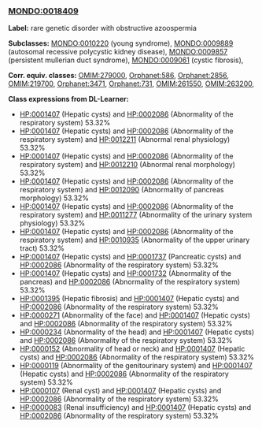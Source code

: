 
### [MONDO:0018409](http://purl.obolibrary.org/obo/MONDO_0018409)
**Label:** rare genetic disorder with obstructive azoospermia

**Subclasses:** [MONDO:0010220](http://purl.obolibrary.org/obo/MONDO_0010220) (young syndrome), [MONDO:0009889](http://purl.obolibrary.org/obo/MONDO_0009889) (autosomal recessive polycystic kidney disease), [MONDO:0009857](http://purl.obolibrary.org/obo/MONDO_0009857) (persistent mullerian duct syndrome), [MONDO:0009061](http://purl.obolibrary.org/obo/MONDO_0009061) (cystic fibrosis), 

**Corr. equiv. classes:** [OMIM:279000](http://purl.obolibrary.org/obo/OMIM_279000), [Orphanet:586](http://www.orpha.net/ORDO/Orphanet_586), [Orphanet:2856](http://www.orpha.net/ORDO/Orphanet_2856), [OMIM:219700](http://purl.obolibrary.org/obo/OMIM_219700), [Orphanet:3471](http://www.orpha.net/ORDO/Orphanet_3471), [Orphanet:731](http://www.orpha.net/ORDO/Orphanet_731), [OMIM:261550](http://purl.obolibrary.org/obo/OMIM_261550), [OMIM:263200](http://purl.obolibrary.org/obo/OMIM_263200), 

**Class expressions from DL-Learner:**

- [HP:0001407](http://purl.obolibrary.org/obo/HP_0001407) (Hepatic cysts) and [HP:0002086](http://purl.obolibrary.org/obo/HP_0002086) (Abnormality of the respiratory system) 53.32%
- [HP:0001407](http://purl.obolibrary.org/obo/HP_0001407) (Hepatic cysts) and [HP:0002086](http://purl.obolibrary.org/obo/HP_0002086) (Abnormality of the respiratory system) and [HP:0012211](http://purl.obolibrary.org/obo/HP_0012211) (Abnormal renal physiology) 53.32%
- [HP:0001407](http://purl.obolibrary.org/obo/HP_0001407) (Hepatic cysts) and [HP:0002086](http://purl.obolibrary.org/obo/HP_0002086) (Abnormality of the respiratory system) and [HP:0012210](http://purl.obolibrary.org/obo/HP_0012210) (Abnormal renal morphology) 53.32%
- [HP:0001407](http://purl.obolibrary.org/obo/HP_0001407) (Hepatic cysts) and [HP:0002086](http://purl.obolibrary.org/obo/HP_0002086) (Abnormality of the respiratory system) and [HP:0012090](http://purl.obolibrary.org/obo/HP_0012090) (Abnormality of pancreas morphology) 53.32%
- [HP:0001407](http://purl.obolibrary.org/obo/HP_0001407) (Hepatic cysts) and [HP:0002086](http://purl.obolibrary.org/obo/HP_0002086) (Abnormality of the respiratory system) and [HP:0011277](http://purl.obolibrary.org/obo/HP_0011277) (Abnormality of the urinary system physiology) 53.32%
- [HP:0001407](http://purl.obolibrary.org/obo/HP_0001407) (Hepatic cysts) and [HP:0002086](http://purl.obolibrary.org/obo/HP_0002086) (Abnormality of the respiratory system) and [HP:0010935](http://purl.obolibrary.org/obo/HP_0010935) (Abnormality of the upper urinary tract) 53.32%
- [HP:0001407](http://purl.obolibrary.org/obo/HP_0001407) (Hepatic cysts) and [HP:0001737](http://purl.obolibrary.org/obo/HP_0001737) (Pancreatic cysts) and [HP:0002086](http://purl.obolibrary.org/obo/HP_0002086) (Abnormality of the respiratory system) 53.32%
- [HP:0001407](http://purl.obolibrary.org/obo/HP_0001407) (Hepatic cysts) and [HP:0001732](http://purl.obolibrary.org/obo/HP_0001732) (Abnormality of the pancreas) and [HP:0002086](http://purl.obolibrary.org/obo/HP_0002086) (Abnormality of the respiratory system) 53.32%
- [HP:0001395](http://purl.obolibrary.org/obo/HP_0001395) (Hepatic fibrosis) and [HP:0001407](http://purl.obolibrary.org/obo/HP_0001407) (Hepatic cysts) and [HP:0002086](http://purl.obolibrary.org/obo/HP_0002086) (Abnormality of the respiratory system) 53.32%
- [HP:0000271](http://purl.obolibrary.org/obo/HP_0000271) (Abnormality of the face) and [HP:0001407](http://purl.obolibrary.org/obo/HP_0001407) (Hepatic cysts) and [HP:0002086](http://purl.obolibrary.org/obo/HP_0002086) (Abnormality of the respiratory system) 53.32%
- [HP:0000234](http://purl.obolibrary.org/obo/HP_0000234) (Abnormality of the head) and [HP:0001407](http://purl.obolibrary.org/obo/HP_0001407) (Hepatic cysts) and [HP:0002086](http://purl.obolibrary.org/obo/HP_0002086) (Abnormality of the respiratory system) 53.32%
- [HP:0000152](http://purl.obolibrary.org/obo/HP_0000152) (Abnormality of head or neck) and [HP:0001407](http://purl.obolibrary.org/obo/HP_0001407) (Hepatic cysts) and [HP:0002086](http://purl.obolibrary.org/obo/HP_0002086) (Abnormality of the respiratory system) 53.32%
- [HP:0000119](http://purl.obolibrary.org/obo/HP_0000119) (Abnormality of the genitourinary system) and [HP:0001407](http://purl.obolibrary.org/obo/HP_0001407) (Hepatic cysts) and [HP:0002086](http://purl.obolibrary.org/obo/HP_0002086) (Abnormality of the respiratory system) 53.32%
- [HP:0000107](http://purl.obolibrary.org/obo/HP_0000107) (Renal cyst) and [HP:0001407](http://purl.obolibrary.org/obo/HP_0001407) (Hepatic cysts) and [HP:0002086](http://purl.obolibrary.org/obo/HP_0002086) (Abnormality of the respiratory system) 53.32%
- [HP:0000083](http://purl.obolibrary.org/obo/HP_0000083) (Renal insufficiency) and [HP:0001407](http://purl.obolibrary.org/obo/HP_0001407) (Hepatic cysts) and [HP:0002086](http://purl.obolibrary.org/obo/HP_0002086) (Abnormality of the respiratory system) 53.32%


